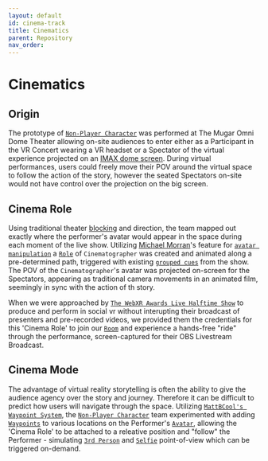```yaml
---
layout: default
id: cinema-track
title: Cinematics
parent: Repository
nav_order: 
---
```


# Cinematics

## Origin
The prototype of [`Non-Player Character`](./non-player-character.md) was performed at The Mugar Omni Dome Theater allowing on-site audiences to enter either as a Participant in the VR Concert wearing a VR headset or a Spectator of the virtual experience projected on an [IMAX dome screen](https://en.wikipedia.org/wiki/Mugar_Omni_Theater). During virtual performances, users could freely move their POV around the virtual space to follow the action of the story, however the seated Spectators on-site would not have control over the projection on the big screen. 

## Cinema Role
Using traditional theater [blocking](https://en.wikipedia.org/wiki/Blocking_(stage)) and direction, the team mapped out exactly where the performer's avatar would appear in the space during each moment of the live show. Utilizing [Michael Morran](./michael-morran.md)'s feature for [`avatar manipulation`]() a [`Role`](./glossary-roles.md) of `Cinematographer` was created and animated along a pre-determined path, triggered with existing [`grouped cues`]() from the show. The POV of the `Cinematographer`'s avatar was projected on-screen for the Spectators, appearing as traditional camera movements in an animated film, seemingly in sync with the action of th story.

When we were approached by [`The WebXR Awards Live Halftime Show`](the-polys-halftime-show/) to produce and perform in social vr without interupting their broadcast of presenters and pre-recorded videos, we provided them the credentials for this 'Cinema Role' to join our [`Room`](./glossary-rooms.md) and experience a hands-free "ride" through the performance, screen-captured for their OBS Livestream Broadcast. 

## Cinema Mode
The advantage of virtual reality storytelling is often the ability to give the audience agency over the story and journey. Therefore it can be difficult to predict how users will navigate through the space. Utilizing [`MattBCool's Waypoint System`](./glossary-waypoint.md/#audience-recall), the [`Non-Player Character`](./non-player-character.md) team experimented with adding [`Waypoints`](./glossary-waypoint.md) to various locations on the Performer's [`Avatar`](./glossary-avatars.md), allowing the 'Cinema Role' to be attached to a releative position and "follow" the Performer - simulating [`3rd Person`](https://en.wikipedia.org/wiki/Virtual_camera_system#Third-person_view) and [`Selfie`](https://en.wikipedia.org/wiki/Selfie) point-of-view which can be triggered on-demand. 

